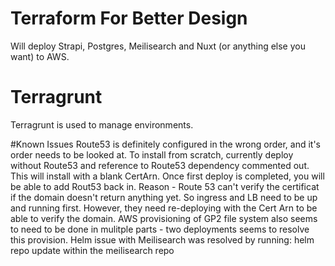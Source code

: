 # Terraform For Better Design

Will deploy Strapi, Postgres, Meilisearch and Nuxt (or anything else you want) to AWS.

# Terragrunt

Terragrunt is used to manage environments.

#Known Issues
Route53 is definitely configured in the wrong order, and it's order needs to be looked at.
To install from scratch, currently deploy without Route53 and reference to Route53 dependency commented out. This will install with a blank CertArn.
Once first deploy is completed, you will be able to add Rout53 back in. Reason - Route 53 can't verify the certificat if the domain doesn't return anything yet. So ingress and LB need to be up and running first.
However, they need re-deploying with the Cert Arn to be able to verify the domain.
AWS provisioning of GP2 file system also seems to need to be done in mulitple parts - two deployments seems to resolve this provision.
Helm issue with Meilisearch was resolved by running: helm repo update within the meilisearch repo

